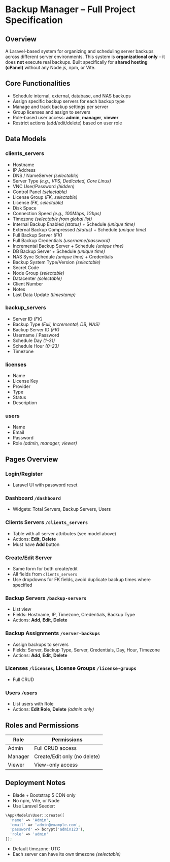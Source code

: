 # Backup Manager – Full Project Specification

## Overview

A Laravel-based system for organizing and scheduling server backups across different server environments. This system is **organizational only** – it does **not** execute real backups. Built specifically for **shared hosting (cPanel)** without any Node.js, npm, or Vite.

## Core Functionalities

- Schedule internal, external, database, and NAS backups
- Assign specific backup servers for each backup type
- Manage and track backup settings per server
- Group licenses and assign to servers
- Role-based user access: **admin**, **manager**, **viewer**
- Restrict actions (add/edit/delete) based on user role

## Data Models

### clients_servers

- Hostname
- IP Address
- DNS / NameServer *(selectable)*
- Server Type *(e.g., VPS, Dedicated, Core Linux)*
- VNC User/Password *(hidden)*
- Control Panel *(selectable)*
- License Group *(FK, selectable)*
- License *(FK, selectable)*
- Disk Space
- Connection Speed *(e.g., 100Mbps, 1Gbps)*
- Timezone *(selectable from global list)*
- Internal Backup Enabled *(status)* + Schedule *(unique time)*
- External Backup Compressed *(status)* + Schedule *(unique time)*
- Full Backup Server *(FK)*
- Full Backup Credentials *(username/password)*
- Incremental Backup Server + Schedule *(unique time)*
- DB Backup Server + Schedule *(unique time)*
- NAS Sync Schedule *(unique time)* + Credentials
- Backup System Type/Version *(selectable)*
- Secret Code
- Node Group *(selectable)*
- Datacenter *(selectable)*
- Client Number
- Notes
- Last Data Update *(timestamp)*

### backup_servers

- Server ID *(FK)*
- Backup Type *(Full, Incremental, DB, NAS)*
- Backup Server ID *(FK)*
- Username / Password
- Schedule Day *(1–31)*
- Schedule Hour *(0–23)*
- Timezone

### licenses

- Name
- License Key
- Provider
- Type
- Status
- Description

### users

- Name
- Email
- Password
- Role *(admin, manager, viewer)*

## Pages Overview

### Login/Register

- Laravel UI with password reset

### Dashboard `/dashboard`

- Widgets: Total Servers, Backup Servers, Users

### Clients Servers `/clients_servers`

- Table with all server attributes (see model above)
- Actions: **Edit**, **Delete**
- Must have **Add** button

### Create/Edit Server

- Same form for both create/edit
- All fields from `clients_servers`
- Use dropdowns for FK fields, avoid duplicate backup times where specified

### Backup Servers `/backup-servers`

- List view
- Fields: Hostname, IP, Timezone, Credentials, Backup Type
- Actions: **Add**, **Edit**, **Delete**

### Backup Assignments `/server-backups`

- Assign backups to servers
- Fields: Server, Backup Type, Server, Credentials, Day, Hour, Timezone
- Actions: **Add**, **Edit**, **Delete**

### Licenses `/licenses`, License Groups `/license-groups`

- Full CRUD

### Users `/users`

- List users with Role
- Actions: **Edit Role**, **Delete** *(admin only)*

## Roles and Permissions

| Role    | Permissions                  |
| ------- | ---------------------------- |
| Admin   | Full CRUD access             |
| Manager | Create/Edit only (no delete) |
| Viewer  | View-only access             |

## Deployment Notes

- Blade + Bootstrap 5 CDN only
- No npm, Vite, or Node
- Use Laravel Seeder:

```php
\App\Models\User::create([
  'name' => 'Admin',
  'email' => 'admin@example.com',
  'password' => bcrypt('admin123'),
  'role' => 'admin'
]);
```

- Default timezone: UTC
- Each server can have its own timezone *(selectable)*

